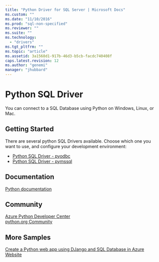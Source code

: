 ```yaml
---
title: "Python Driver for SQL Server | Microsoft Docs"
ms.custom: ""
ms.date: "11/10/2016"
ms.prod: "sql-non-specified"
ms.reviewer: ""
ms.suite: ""
ms.technology: 
  - "drivers"
ms.tgt_pltfrm: ""
ms.topic: "article"
ms.assetid: 3a1568d1-917b-46d3-b5cb-facdc740408f
caps.latest.revision: 12
ms.author: "genemi"
manager: "jhubbard"
---
```

# Python SQL Driver
You can  connect to a SQL Database using Python on Windows, Linux, or Mac.   
  
## Getting Started  
There are several python SQL Drivers available.  Choose which one you want to use, and configure your development environment:
* [Python SQL Driver - pyodbc](Python%20SQL%20Driver%20-%20pyodbc.md)
* [Python SQL Driver - pymssql](Python%20SQL%20Driver%20-%20pymssql.md)
  
## Documentation  
[Python documentation](https://www.python.org/doc/)  
  
## Community  
[Azure Python Developer Center](https://azure.microsoft.com/develop/python/)  
[python.org Community](https://www.python.org/community/)  
  
## More Samples  
[Create a Python web app using DJango and SQL Database in Azure Website](https://github.com/Microsoft/PTVS/wiki/Django-and-SQL-Database-on-Azure)